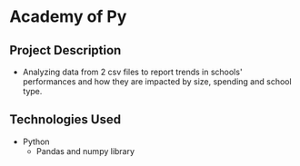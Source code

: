 # Academy of Py

## Project Description
* Analyzing data from 2 csv files to report trends in schools' performances and how they are impacted by size, spending and school type. 

## Technologies Used
* Python
  + Pandas and numpy library
  

